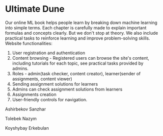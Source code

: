 # Ultimate Dune

Our online ML book helps people learn by breaking down machine learning into simple terms. Each chapter is carefully made to explain important formulas and concepts clearly. But we don't stop at theory. We also include practical tasks to reinforce learning and improve problem-solving skills. 
Website functionalities:
1) User registration and authentication 
2) Content browsing - Registered users can browse the site's content, including tutorials for each topic, see practical tasks provided by admins.
3) Roles - admin(task checker, content creator), learner(sender of assignments, content viewer)
4) Sending assignment solutions for learners
5) Admins can check assignment solutions from learners
6) Assignments creation
7) User-friendly controls for navigation.


Ashirbekov Sanzhar

Tolebek Nazym

Koyshybay Erkebulan
